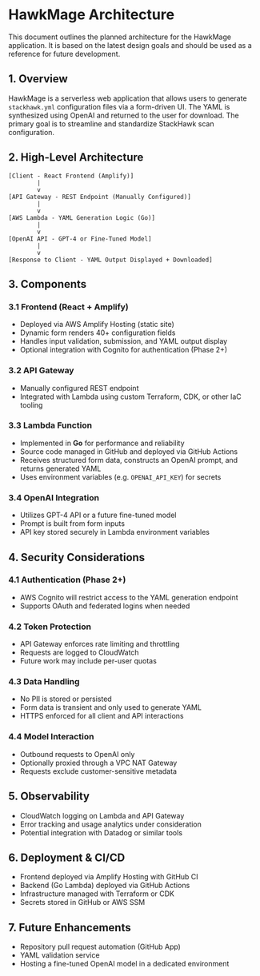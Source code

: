 # HawkMage Architecture

This document outlines the planned architecture for the HawkMage application. It is based on the latest design goals and should be used as a reference for future development.

## 1. Overview

HawkMage is a serverless web application that allows users to generate `stackhawk.yml` configuration files via a form-driven UI. The YAML is synthesized using OpenAI and returned to the user for download. The primary goal is to streamline and standardize StackHawk scan configuration.

## 2. High-Level Architecture

```
[Client - React Frontend (Amplify)]
        |
        v
[API Gateway - REST Endpoint (Manually Configured)]
        |
        v
[AWS Lambda - YAML Generation Logic (Go)]
        |
        v
[OpenAI API - GPT-4 or Fine-Tuned Model]
        |
        v
[Response to Client - YAML Output Displayed + Downloaded]
```

## 3. Components

### 3.1 Frontend (React + Amplify)
- Deployed via AWS Amplify Hosting (static site)
- Dynamic form renders 40+ configuration fields
- Handles input validation, submission, and YAML output display
- Optional integration with Cognito for authentication (Phase 2+)

### 3.2 API Gateway
- Manually configured REST endpoint
- Integrated with Lambda using custom Terraform, CDK, or other IaC tooling

### 3.3 Lambda Function
- Implemented in **Go** for performance and reliability
- Source code managed in GitHub and deployed via GitHub Actions
- Receives structured form data, constructs an OpenAI prompt, and returns generated YAML
- Uses environment variables (e.g. `OPENAI_API_KEY`) for secrets

### 3.4 OpenAI Integration
- Utilizes GPT-4 API or a future fine-tuned model
- Prompt is built from form inputs
- API key stored securely in Lambda environment variables

## 4. Security Considerations

### 4.1 Authentication (Phase 2+)
- AWS Cognito will restrict access to the YAML generation endpoint
- Supports OAuth and federated logins when needed

### 4.2 Token Protection
- API Gateway enforces rate limiting and throttling
- Requests are logged to CloudWatch
- Future work may include per-user quotas

### 4.3 Data Handling
- No PII is stored or persisted
- Form data is transient and only used to generate YAML
- HTTPS enforced for all client and API interactions

### 4.4 Model Interaction
- Outbound requests to OpenAI only
- Optionally proxied through a VPC NAT Gateway
- Requests exclude customer-sensitive metadata

## 5. Observability
- CloudWatch logging on Lambda and API Gateway
- Error tracking and usage analytics under consideration
- Potential integration with Datadog or similar tools

## 6. Deployment & CI/CD
- Frontend deployed via Amplify Hosting with GitHub CI
- Backend (Go Lambda) deployed via GitHub Actions
- Infrastructure managed with Terraform or CDK
- Secrets stored in GitHub or AWS SSM

## 7. Future Enhancements
- Repository pull request automation (GitHub App)
- YAML validation service
- Hosting a fine-tuned OpenAI model in a dedicated environment


